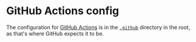 # GitHub Actions config

The configuration for [GitHub Actions][actions] is in the [`.github`](../../.github) directory in the root, as that's where GitHub expects it to be.

[actions]: https://docs.github.com/actions
